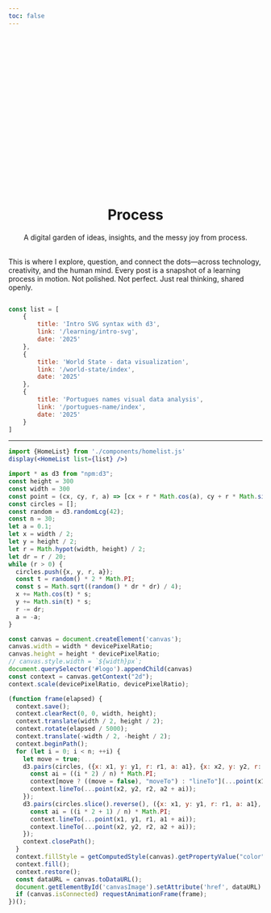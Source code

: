 ```yaml
---
toc: false
---
```




<div class="logo">
    <div class="row">
        <div id="logo" class="isolate">
            <svg width="300px" height="300px" viewBox="0 0 31.8017578 20.3251953" version="1.1" xmlns="http://www.w3.org/2000/svg" xmlns:xlink="http://www.w3.org/1999/xlink">
                <defs>
                  <pattern id="canvasPattern" patternUnits="userSpaceOnUse" width="50" height="50">
                    <image id="canvasImage" width="50" height="50" />
                    </pattern>
                </defs>
                <g id="Page-1" stroke="none" stroke-width="1" >
                    <g id="v_v-copy" fill="url(#canvasPattern)" fill-rule="nonzero">
                        <polygon id="Path" points="3.69140625 0 7.3828125 8.01269531 11.0595703 0 14.765625 0 7.35351562 15.2490234 0 0"></polygon>
                        <polygon id="Path" points="7.41210938 17.2490234 24.375 17.2490234 24.375 20.3251953 7.41210938 20.3251953"></polygon>
                        <polygon id="Path" points="20.7275391 0 24.4189453 8.01269531 28.0957031 0 31.8017578 0 24.3896484 15.2490234 17.0361328 0"></polygon>
                    </g>
                </g>
            </svg>
        </div>
    </div>
    <div class="row">
        <h1>Process</h1>    
    </div>
        <div class="row">
            A digital garden of ideas, insights, and the messy joy from process.
        </div>
        <br />
        <div class="row">
            <p class="note">
            This is where I explore, question, and connect the dots—across technology, creativity, and the human mind. Every post is a snapshot of a learning process in motion. Not polished. Not perfect. Just real thinking, shared openly.
            </p>
        </div>
</div>

```jsx
const list = [
    {
        title: 'Intro SVG syntax with d3',
        link: '/learning/intro-svg',
        date: '2025'
    },
    {
        title: 'World State - data visualization',
        link: '/world-state/index',
        date: '2025'
    },
    {
        title: 'Portugues names visual data analysis',
        link: '/portugues-name/index',
        date: '2025'
    }
]
```

---
```jsx
import {HomeList} from './components/homelist.js'
display(<HomeList list={list} />)
```




```js
import * as d3 from "npm:d3";
const height = 300
const width = 300
const point = (cx, cy, r, a) => [cx + r * Math.cos(a), cy + r * Math.sin(a)];
const circles = [];
const random = d3.randomLcg(42);
const n = 30;
let a = 0.1;
let x = width / 2;
let y = height / 2;
let r = Math.hypot(width, height) / 2;
let dr = r / 20;
while (r > 0) {
  circles.push({x, y, r, a});
  const t = random() * 2 * Math.PI;
  const s = Math.sqrt((random() * dr * dr) / 4);
  x += Math.cos(t) * s;
  y += Math.sin(t) * s;
  r -= dr;
  a = -a;
}

const canvas = document.createElement('canvas');
canvas.width = width * devicePixelRatio;
canvas.height = height * devicePixelRatio;
// canvas.style.width = `${width}px`;
document.querySelector('#logo').appendChild(canvas)
const context = canvas.getContext("2d");
context.scale(devicePixelRatio, devicePixelRatio);

(function frame(elapsed) {
  context.save();
  context.clearRect(0, 0, width, height);
  context.translate(width / 2, height / 2);
  context.rotate(elapsed / 5000);
  context.translate(-width / 2, -height / 2);
  context.beginPath();
  for (let i = 0; i < n; ++i) {
    let move = true;
    d3.pairs(circles, ({x: x1, y: y1, r: r1, a: a1}, {x: x2, y: y2, r: r2, a: a2}) => {
      const ai = ((i * 2) / n) * Math.PI;
      context[move ? ((move = false), "moveTo") : "lineTo"](...point(x1, y1, r1, a1 + ai));
      context.lineTo(...point(x2, y2, r2, a2 + ai));
    });
    d3.pairs(circles.slice().reverse(), ({x: x1, y: y1, r: r1, a: a1}, {x: x2, y: y2, r: r2, a: a2}) => {
      const ai = ((i * 2 + 1) / n) * Math.PI;
      context.lineTo(...point(x1, y1, r1, a1 + ai));
      context.lineTo(...point(x2, y2, r2, a2 + ai));
    });
    context.closePath();
  }
  context.fillStyle = getComputedStyle(canvas).getPropertyValue("color");
  context.fill();
  context.restore();
  const dataURL = canvas.toDataURL();
  document.getElementById('canvasImage').setAttribute('href', dataURL)
  if (canvas.isConnected) requestAnimationFrame(frame);
})();
```



<style>
canvas {
    position: absolute;
    left:0px;
    top: 0px;
    width: 300px;
    height: 300px;
    display: none;
}
#logo {
    position: relative;
    width: 300px;
    height: 300px;
    overflow: hideen;
}


.logo {
    display: flex;
    width: 100%;
    justify-content: center;
    flex-flow: column;
}

.row {
    display: flex;
    justify-content: center;
    align-items: flex-start;
}

.note {
    color: var(--theme-foreground-muted);
}

</style>
